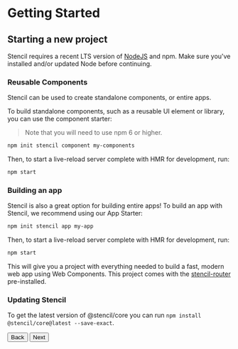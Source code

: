 # Getting Started

## Starting a new project

Stencil requires a recent LTS version of [NodeJS](https://nodejs.org/) and npm. Make sure you've installed and/or updated Node before continuing.

### Reusable Components

Stencil can be used to create standalone components, or entire apps.

To build standalone components, such as a reusable UI element or library, you can use the component starter:

> Note that you will need to use npm 6 or higher.

```bash
npm init stencil component my-components
```

Then, to start a live-reload server complete with HMR for development, run:

```bash
npm start
```

### Building an app

Stencil is also a great option for building entire apps! To build an app with Stencil, we recommend using our App Starter:

```bash
npm init stencil app my-app
```

Then, to start a live-reload server complete with HMR for development, run:

```bash
npm start
```

This will give you a project with everything needed to build a fast, modern web app using Web Components. This project comes with the [stencil-router](/docs/routing) pre-installed.


### Updating Stencil

To get the latest version of @stencil/core you can run `npm install @stencil/core@latest --save-exact`.

<stencil-route-link url="/docs/introduction" router="#router" custom="true">
  <button class="pull-left btn btn--secondary">
    Back
  </button>
</stencil-route-link>

<stencil-route-link url="/docs/my-first-component" custom="true">
  <button class="pull-right btn btn--primary">
    Next
  </button>
</stencil-route-link>
